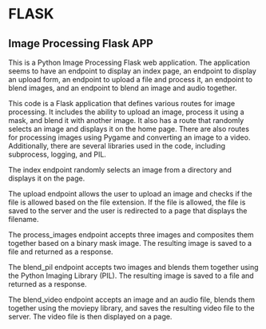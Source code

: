 # FLASK
## Image Processing Flask APP
This is a Python Image Processing Flask web application. The application seems to have an endpoint to display an index page, an endpoint to display an upload form, an endpoint to upload a file and process it, an endpoint to blend images, and an endpoint to blend an image and audio together.

This code is a Flask application that defines various routes for image processing. It includes the ability to upload an image, process it using a mask,
and blend it with another image. It also has a route that randomly selects an image and displays it on the home page. There are also routes for processing
images using Pygame and converting an image to a video. Additionally, there are several libraries used in the code, including subprocess, logging, and PIL.

The index endpoint randomly selects an image from a directory and displays it on the page.

The upload endpoint allows the user to upload an image and checks if the file is allowed based on the file extension. If the file is allowed, the file is saved to the server and the user is redirected to a page that displays the filename.

The process_images endpoint accepts three images and composites them together based on a binary mask image. The resulting image is saved to a file and returned as a response.

The blend_pil endpoint accepts two images and blends them together using the Python Imaging Library (PIL). The resulting image is saved to a file and returned as a response.

The blend_video endpoint accepts an image and an audio file, blends them together using the moviepy library, and saves the resulting video file to the server. The video file is then displayed on a page.



